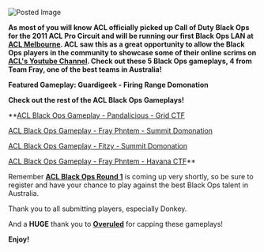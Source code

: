![Posted Image](http://www.aclpro.com.au/images/articleimages/BlackOpsGameplay.jpg)





**As most of you will know ACL officially picked up Call of Duty Black Ops for the 2011 ACL Pro Circuit and will be running our first Black Ops LAN at 
[**ACL Melbourne**](http://www.aclpro.com.au/forums/topic/9179-acl-melbourne-announced/). ACL saw this as a great opportunity to allow the Black Ops players in the community to showcase some of their online scrims on 
[**ACL's Youtube Channel**](http://www.youtube.com/user/ACLProVideo?feature=mhum). Check out these 5 Black Ops gameplays, 4 from Team Fray, one of the best teams in Australia!**





**Featured Gameplay: Guardigeek - Firing Range Domonation**









**Check out the rest of the ACL Black Ops Gameplays!**






**[ACL Black Ops Gameplay - Pandalicious - Grid CTF](http://www.youtube.com/watch?v=Ck7em_W7xGM&hd=1)


[ACL Black Ops Gameplay - Fray Phntem - Summit Domonation](http://www.youtube.com/watch?v=b6QH07gRvI8&hd=1)


[ACL Black Ops Gameplay - Fitzy - Summit Domonation](http://www.youtube.com/watch?v=ze019MUPdEc&hd=1)


[ACL Black Ops Gameplay - Fray Phntem - Havana CTF](http://www.youtube.com/watch?v=mp7JBM_m7cs&hd=1)**




Remember 
[**ACL Black Ops Round 1**](http://www.aclpro.com.au/_/call-of-duty-black-ops/acl-black-ops-online-r1-announced-r32) is coming up very shortly, so be sure to register and have your chance to play against the best Black Ops talent in Australia.





Thank you to all submitting players, especially Donkey.


And a 
**HUGE**
 thank you to 
[**Overuled**](http://twitter.com/#!/OveruIed) for capping these gameplays!






**Enjoy!**